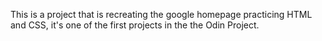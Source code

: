 This is a project that is recreating the google homepage practicing HTML and CSS, it's one of the first projects in the 
the Odin Project. 
